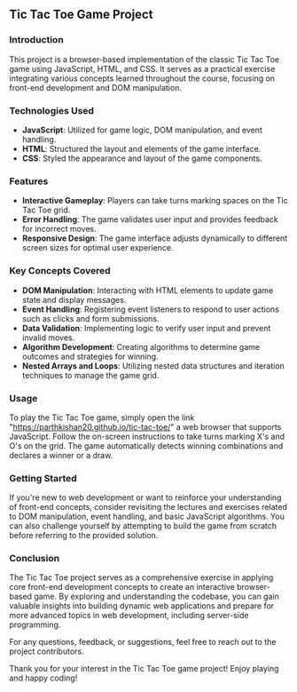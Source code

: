 ## Tic Tac Toe Game Project

### Introduction

This project is a browser-based implementation of the classic Tic Tac Toe game using JavaScript, HTML, and CSS. It serves as a practical exercise integrating various concepts learned throughout the course, focusing on front-end development and DOM manipulation.

### Technologies Used

- **JavaScript**: Utilized for game logic, DOM manipulation, and event handling.
- **HTML**: Structured the layout and elements of the game interface.
- **CSS**: Styled the appearance and layout of the game components.

### Features

- **Interactive Gameplay**: Players can take turns marking spaces on the Tic Tac Toe grid.
- **Error Handling**: The game validates user input and provides feedback for incorrect moves.
- **Responsive Design**: The game interface adjusts dynamically to different screen sizes for optimal user experience.

### Key Concepts Covered

- **DOM Manipulation**: Interacting with HTML elements to update game state and display messages.
- **Event Handling**: Registering event listeners to respond to user actions such as clicks and form submissions.
- **Data Validation**: Implementing logic to verify user input and prevent invalid moves.
- **Algorithm Development**: Creating algorithms to determine game outcomes and strategies for winning.
- **Nested Arrays and Loops**: Utilizing nested data structures and iteration techniques to manage the game grid.

### Usage

To play the Tic Tac Toe game, simply open the link "https://parthkishan20.github.io/tic-tac-toe/" a web browser that supports JavaScript. Follow the on-screen instructions to take turns marking X's and O's on the grid. The game automatically detects winning combinations and declares a winner or a draw.

### Getting Started

If you're new to web development or want to reinforce your understanding of front-end concepts, consider revisiting the lectures and exercises related to DOM manipulation, event handling, and basic JavaScript algorithms. You can also challenge yourself by attempting to build the game from scratch before referring to the provided solution.

### Conclusion

The Tic Tac Toe project serves as a comprehensive exercise in applying core front-end development concepts to create an interactive browser-based game. By exploring and understanding the codebase, you can gain valuable insights into building dynamic web applications and prepare for more advanced topics in web development, including server-side programming.

For any questions, feedback, or suggestions, feel free to reach out to the project contributors.

Thank you for your interest in the Tic Tac Toe game project! Enjoy playing and happy coding!
